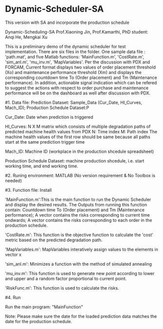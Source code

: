 # Dynamic-Scheduler-SA
This version with SA and incorporate the production schedule

Dynamic-Scheduling-SA
Prof.Xiaoning Jin, Prof.Kamarthi, PhD student: Anqi He, Mengkai Xu

This is a preliminary demo of the dynamic scheduler for test implementation. There are six files in the folder. One sample data file : 'path.mat', and five Matlab functions: 'MainFunction.m', 'CostRate.m', 'sim_anl.m', 'mu_inv.m', 'MapVariables'. Per the discussion with PDX and FORCAM, Current format displays two values of order placement threshold (Xo) and maintenance performance threshold (Xm) and displays the corresponding countdown time To (Order placement) and Tm (Maintenance performance).  In addition, actionable signal indication which can be refered to suggest the actions with respect to order purchase and maintenance performance will be on the dashboard as well after discussion with PDX.

#1. Data file: Prediction Dataset: Sample_Data (Cur_Date, HI_Curves, Mach_ID); Production Schedule Dataset:P

Cur_Date: Date when prediction is triggered

HI_Curves: N X M matrix which consists of multiple degradation paths of predicted machine health values from PDX
N: Time index
M: Path index
The machine health values of the first row should be same because all paths start at the same prediction trigger time

Mach_ID: Machine ID (workplace in the production shcedule spreadsheet)

Production Schedule Dataset: machine production shcedule, i.e. start working time, and end working time.

#2. Runing environment: MATLAB (No version requirement & No Toolbox is needed)

#3. Function file: Install

'MainFunction.m':This is the main function to run the Dynamic Scheduler and display the desired results. The Outputs from running this function contain: Countdown time To (Order placement) and Tm (Maintenance performance); A vector contains the risks corresponding to current time ondwards; A vector contains the risks corresponding to each order in the production schedule.

'CostRate.m': This function is the objective function to calculate the 'cost' metric based on the predicted degradation path.

'MapVariables.m': MapVariables interatively assign values to the elements in vector x

'sim_anl.m': Minimizes a function with the method of simulated annealing

'mu_inv.m': This function is used to generate new point according to lower and upper and a random factor proportional to current point.

'RiskFunc.m': This function is used to calculate the risks.

#4. Run

Run the main program: "MainFunction"

Note: Please make sure the date for the loaded prediction data matches the date for the production schedule.
